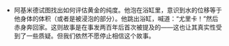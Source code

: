 * 阿基米德试图找出如何评估黄金的纯度。他泡在浴缸里，意识到水的位移等于他身体的体积（或者是被浸泡的部分）。他跳出浴缸，喊道：“尤里卡！”然后赤身奔回家。这则故事是在事发两百年后首次被提及的——这也让其真实性受到了一些质疑。但我们依然不愿停止相信这个故事。
